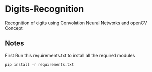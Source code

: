 # Digits-Recognition
Recognition of digits using Convolution Neural Networks and openCV Concept

## Notes
First Run this requirements.txt to install all the required modules
```
pip install -r requirements.txt
```
